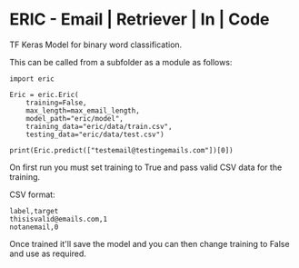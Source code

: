 # ERIC - Email | Retriever | In | Code
TF Keras Model for binary word classification.




This can be called from a subfolder as a module as follows:

```
import eric

Eric = eric.Eric(
    training=False,
    max_length=max_email_length,
    model_path="eric/model",
    training_data="eric/data/train.csv",
    testing_data="eric/data/test.csv")

print(Eric.predict(["testemail@testingemails.com"])[0])
```

On first run you must set training to True and pass valid CSV data for the training.

CSV format:
```
label,target
thisisvalid@emails.com,1
notanemail,0
```

Once trained it'll save the model and you can then change training to False and use as required.
